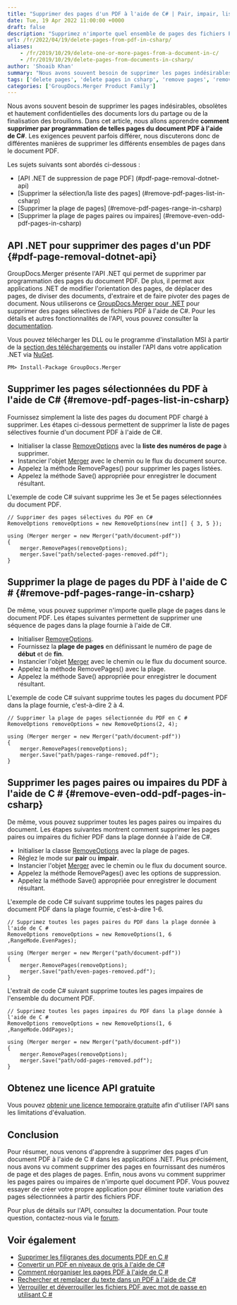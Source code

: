 ```yaml
---
title: "Supprimer des pages d'un PDF à l'aide de C# | Pair, impair, liste et plage"
date: Tue, 19 Apr 2022 11:00:00 +0000
draft: false
description: "Supprimez n'importe quel ensemble de pages des fichiers PDF à l'aide de C#. Supprimer la liste des pages, toute plage donnée, les pages paires ou impaires des fichiers PDF dans l'application .NET."
url: /fr/2022/04/19/delete-pages-from-pdf-in-csharp/
aliases:
    - /fr/2019/10/29/delete-one-or-more-pages-from-a-document-in-c/
    - /fr/2019/10/29/delete-pages-from-documents-in-csharp/
author: 'Shoaib Khan'
summary: "Nous avons souvent besoin de supprimer les pages indésirables, obsolètes et hautement confidentielles des documents lors du partage ou de la finalisation des brouillons. Dans cet article, nous allons apprendre **comment supprimer par programmation de telles pages du document PDF à l'aide de C#**. Les exigences peuvent parfois différer, nous discuterons donc de différentes manières de supprimer les différents ensembles de pages dans le document PDF."
tags: ['delete pages', 'delete pages in csharp', 'remove pages', 'remove pages in csharp', 'delete pages from pdf in csharp', 'delete pages in csharp']
categories: ['GroupDocs.Merger Product Family']
---
```


Nous avons souvent besoin de supprimer les pages indésirables, obsolètes et hautement confidentielles des documents lors du partage ou de la finalisation des brouillons. Dans cet article, nous allons apprendre **comment supprimer par programmation de telles pages du document PDF à l'aide de C#**. Les exigences peuvent parfois différer, nous discuterons donc de différentes manières de supprimer les différents ensembles de pages dans le document PDF.

Les sujets suivants sont abordés ci-dessous :

- [API .NET de suppression de page PDF] (#pdf-page-removal-dotnet-api)
- [Supprimer la sélection/la liste des pages] (#remove-pdf-pages-list-in-csharp)
- [Supprimer la plage de pages] (#remove-pdf-pages-range-in-csharp)
- [Supprimer la plage de pages paires ou impaires] (#remove-even-odd-pdf-pages-in-csharp)

## API .NET pour supprimer des pages d'un PDF {#pdf-page-removal-dotnet-api}

GroupDocs.Merger présente l'API .NET qui permet de supprimer par programmation des pages du document PDF. De plus, il permet aux applications .NET de modifier l'orientation des pages, de déplacer des pages, de diviser des documents, d'extraire et de faire pivoter des pages de document. Nous utiliserons ce [GroupDocs.Merger pour .NET][1] pour supprimer des pages sélectives de fichiers PDF à l'aide de C#. Pour les détails et autres fonctionnalités de l'API, vous pouvez consulter la [documentation][2].

Vous pouvez télécharger les DLL ou le programme d'installation MSI à partir de la [section des téléchargements][3] ou installer l'API dans votre application .NET via [NuGet][4].

```
PM> Install-Package GroupDocs.Merger
```

## Supprimer les pages sélectionnées du PDF à l'aide de C# {#remove-pdf-pages-list-in-csharp}

Fournissez simplement la liste des pages du document PDF chargé à supprimer. Les étapes ci-dessous permettent de supprimer la liste de pages sélectives fournie d'un document PDF à l'aide de C#.

- Initialiser la classe [RemoveOptions][5] avec la **liste des numéros de page** à supprimer.
- Instancier l'objet [Merger][6] avec le chemin ou le flux du document source.
- Appelez la méthode RemovePages() pour supprimer les pages listées.
- Appelez la méthode Save() appropriée pour enregistrer le document résultant.

L'exemple de code C# suivant supprime les 3e et 5e pages sélectionnées du document PDF.

```
// Supprimer des pages sélectives du PDF en C#
RemoveOptions removeOptions = new RemoveOptions(new int[] { 3, 5 });

using (Merger merger = new Merger("path/document-pdf"))
{
    merger.RemovePages(removeOptions);
    merger.Save("path/selected-pages-removed.pdf");
}
```

## Supprimer la plage de pages du PDF à l'aide de C # {#remove-pdf-pages-range-in-csharp}

De même, vous pouvez supprimer n'importe quelle plage de pages dans le document PDF. Les étapes suivantes permettent de supprimer une séquence de pages dans la plage fournie à l'aide de C#.

- Initialiser [RemoveOptions][5].
- Fournissez la **plage de pages** en définissant le numéro de page de **début** et de **fin**.
- Instancier l'objet [Merger][6] avec le chemin ou le flux du document source.
- Appelez la méthode RemovePages() avec la plage.
- Appelez la méthode Save() appropriée pour enregistrer le document résultant.

L'exemple de code C# suivant supprime toutes les pages du document PDF dans la plage fournie, c'est-à-dire 2 à 4.

```
// Supprimer la plage de pages sélectionnée du PDF en C #
RemoveOptions removeOptions = new RemoveOptions(2, 4);

using (Merger merger = new Merger("path/document-pdf"))
{
    merger.RemovePages(removeOptions);
    merger.Save("path/pages-range-removed.pdf");
}
```

## Supprimer les pages paires ou impaires du PDF à l'aide de C # {#remove-even-odd-pdf-pages-in-csharp}

De même, vous pouvez supprimer toutes les pages paires ou impaires du document. Les étapes suivantes montrent comment supprimer les pages paires ou impaires du fichier PDF dans la plage donnée à l'aide de C#.

- Initialiser la classe [RemoveOptions][5] avec la plage de pages.
- Réglez le mode sur **pair** ou **impair**.
- Instancier l'objet [Merger][6] avec le chemin ou le flux du document source.
- Appelez la méthode RemovePages() avec les options de suppression.
- Appelez la méthode Save() appropriée pour enregistrer le document résultant.

L'exemple de code C# suivant supprime toutes les pages paires du document PDF dans la plage fournie, c'est-à-dire 1-6.

```
// Supprimez toutes les pages paires du PDF dans la plage donnée à l'aide de C #
RemoveOptions removeOptions = new RemoveOptions(1, 6 ,RangeMode.EvenPages);

using (Merger merger = new Merger("path/document-pdf"))
{
    merger.RemovePages(removeOptions);
    merger.Save("path/even-pages-removed.pdf");
}
```

L'extrait de code C# suivant supprime toutes les pages impaires de l'ensemble du document PDF.

```
// Supprimez toutes les pages impaires du PDF dans la plage donnée à l'aide de C #
RemoveOptions removeOptions = new RemoveOptions(1, 6 ,RangeMode.OddPages);

using (Merger merger = new Merger("path/document-pdf"))
{
    merger.RemovePages(removeOptions);
    merger.Save("path/odd-pages-removed.pdf");
}
```

## Obtenez une licence API gratuite

Vous pouvez [obtenir une licence temporaire gratuite][7] afin d'utiliser l'API sans les limitations d'évaluation.

## Conclusion

Pour résumer, nous venons d'apprendre à supprimer des pages d'un document PDF à l'aide de C # dans les applications .NET. Plus précisément, nous avons vu comment supprimer des pages en fournissant des numéros de page et des plages de pages. Enfin, nous avons vu comment supprimer les pages paires ou impaires de n'importe quel document PDF. Vous pouvez essayer de créer votre propre application pour éliminer toute variation des pages sélectionnées à partir des fichiers PDF.

Pour plus de détails sur l'API, consultez la documentation. Pour toute question, contactez-nous via le [forum][8].

## Voir également
- [Supprimer les filigranes des documents PDF en C #][9]
- [Convertir un PDF en niveaux de gris à l'aide de C#][10]
- [Comment réorganiser les pages PDF à l'aide de C #][11]
- [Rechercher et remplacer du texte dans un PDF à l'aide de C#][12]
- [Verrouiller et déverrouiller les fichiers PDF avec mot de passe en utilisant C #][13]

[1]: https://products.groupdocs.com/merger/net
[2]: https://docs.groupdocs.com/merger/net/
[3]: https://downloads.groupdocs.com/merger/net
[4]: https://www.nuget.org/packages/groupdocs.merger/
[5]: https://apireference.groupdocs.com/merger/net/groupdocs.merger.domain.options/removeoptions
[6]: https://apireference.groupdocs.com/merger/net/groupdocs.merger/merger
[7]: https://purchase.groupdocs.com/temporary-license
[8]: https://forum.groupdocs.com/
[9]: https://blog.groupdocs.com/2022/03/25/remove-watermark-from-pdf-in-csharp/
[10]: https://blog.groupdocs.com/2022/03/16/convert-pdf-to-grayscale-jpg-png-images-in-csharp/
[11]: https://blog.groupdocs.com/2022/02/22/move-pdf-pages-using-csharp/
[12]: https://blog.groupdocs.com/2022/02/19/find-and-replace-text-in-pdf-using-csharp/
[13]: https://blog.groupdocs.com/2021/11/17/lock-unlock-pdf-files-with-password-using-csharp/

